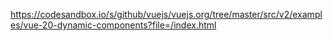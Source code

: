 <https://codesandbox.io/s/github/vuejs/vuejs.org/tree/master/src/v2/examples/vue-20-dynamic-components?file=/index.html>
